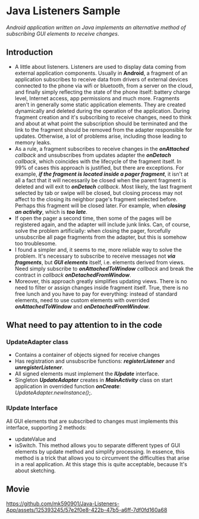 # Java Listeners Sample

_Android application written on Java implements an alternative method of subscribing GUI elements to receive changes_.

## Introduction

* A little about listeners. Listeners are used to display data coming from external application components. Usually in __Android__, a fragment of an application subscribes to receive data from drivers of external devices connected to the phone via wifi or bluetooth, from a server on the cloud, and finally simply reflecting the state of the phone itself: battery charge level, Internet access, app permissions and much more.
Fragments aren't in generally some static application elements. They are created dynamically and deleted during the operation of the application. During fragment creation and it's subscribing to receive changes, need to think and about at what point the subscription should be terminated and the link to the fragment should be removed from the adapter responsible for updates. Otherwise, a lot of problems arise, including those leading to memory leaks.
* As a rule, a fragment subscribes to receive changes in the ***onAttached*** _callback_ and unsubscribes from updates adapter the ***onDetach*** _callback_, which coincides with the lifecycle of the fragment itself. In 99% of cases this approach is justified, but there are exceptions.
For example, ***if the fragment is located inside a pager fragment***, it isn't at all a fact that it will necessarily be closed when the parent fragment is deleted and will exit to ***onDetach*** _callback_. Most likely, the last fragment selected by tab or swipe will be closed, but closing process may not affect to the closing its neighbor page's fragment selected before. Perhaps this fragment will be closed later. For example, when ***closing an activity***, which is ***too late***.
* If open the pager a second time, then some of the pages will be registered again, and the adapter will include junk links.
Can, of course, solve the problem artificially: when closing the pager, forcefully unsubscribe all page fragments from the adapter, but this is somehow too troublesome.
* I found a simpler and, it seems to me, more reliable way to solve the problem. It's necessary to subscribe to receive messages not ***via fragments***, but ***GUI elements*** itself, i.e. elements derived from views. Need simply subscribe to ***onAttachedToWindow*** _callback_ and break the contract in _callback_ ***onDetachedFromWindow***.
* Moreover, this approach greatly simplifies updating views. There is no need to filter or assign changes inside fragment itself.
True, there is no free lunch and you have to pay for everything: instead of standard elements, need to use custom elements with overrided ***onAttachedToWindow*** and ***onDetachedFromWindow***.

## What need to pay attention to in the code

### UpdateAdapter class
* Contains a container of objects signed for receive changes
* Has registration and unsubscribe functions: ***registerListener*** and ***unregisterListener***.
* All signed elements must implement the ***IUpdate*** interface.
* Singleton ***UpdateAdapter*** creates in ***MainActivity*** class on start application in overrided function ***onCreate***: _UpdateAdapter.newInstance()_;.

### IUpdate Interface
All GUI elements that are subscribed to changes must implements this interface, supporting 2 methods:
* updateValue and
* isSwitch. This method allows you to separate different types of GUI elements by update method and simplify processing. In essence, this method is a trick that allows you to circumvent the difficulties that arise in a real application. At this stage this is quite acceptable, because It's about sketching.

## Movie

https://github.com/mk590901/Java-Listeners-App/assets/125393245/57e2f0e8-422b-47b5-a6ff-7df0fd160a68



